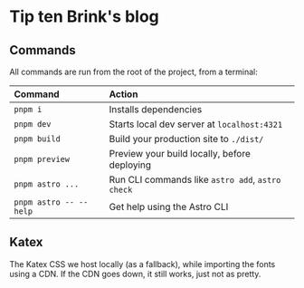 # Tip ten Brink's blog

## Commands

All commands are run from the root of the project, from a terminal:

| Command                   | Action                                           |
| :------------------------ | :----------------------------------------------- |
| `pnpm i`             | Installs dependencies                            |
| `pnpm dev`             | Starts local dev server at `localhost:4321`      |
| `pnpm build`           | Build your production site to `./dist/`          |
| `pnpm preview`         | Preview your build locally, before deploying     |
| `pnpm astro ...`       | Run CLI commands like `astro add`, `astro check` |
| `pnpm astro -- --help` | Get help using the Astro CLI                     |

## Katex

The Katex CSS we host locally (as a fallback), while importing the fonts using a CDN. If the CDN goes down, it still works, just not as pretty.